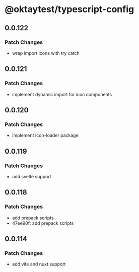 # @oktaytest/typescript-config

## 0.0.122

### Patch Changes

- wrap import icons with try catch

## 0.0.121

### Patch Changes

- implement dynamic import for icon components

## 0.0.120

### Patch Changes

- implement icon-loader package

## 0.0.119

### Patch Changes

- add svelte support

## 0.0.118

### Patch Changes

- add prepack scripts
- 47ee90f: add prepack scripts

## 0.0.114

### Patch Changes

- add vite and nuxt support
